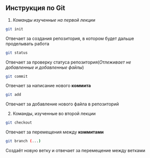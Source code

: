## Инструкция по Git

1. *Команды изученные на первой лекции*
````sh
git init
````
Отвечает за создания репозитория, в котором будет дальше проделывать работа

````sh
git status
````
Отвечает за проверку статуса репозитория(*Отлеживает не добавленные и добавленные файлы*)
````sh
git commit
````
Отвечает за написание нового **коммита**

````sh
git add
````
Отвечает за добавление нового файла в репозиторий 

2. Команды, изученные во второй лекции 

````sh
git checkout
````
Отвечает за перемещения между **коммитами**

````sh
git branch (...)
````
Создаёт новую ветку и отвечает за перемещение между ветками 

